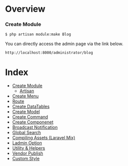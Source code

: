 # Overview

### Create Module
```bash
$ php artisan module:make Blog
```

You can directly access the admin page via the link below.
```
http://localhost:8000/administrator/blog
```


# Index

- [Create Module](https://github.com/hexters/ladmin/blob/master/doc/module.md)
    - [Artisan](https://github.com/hexters/ladmin/blob/master/doc/module.md#artisan)
- [Create Menu](https://github.com/hexters/ladmin/blob/master/doc/menu.md)
- [Route](https://github.com/hexters/ladmin/blob/master/doc/route.md)
- [Create DataTables](https://github.com/hexters/ladmin/blob/master/doc/datatables.md)
- [Create Model](https://github.com/hexters/ladmin/blob/master/doc/model.md)
- [Create Command](https://github.com/hexters/ladmin/blob/master/doc/command.md)
- [Create Componenet](https://github.com/hexters/ladmin/blob/master/doc/component.md)
- [Broadcast Notification](https://github.com/hexters/ladmin/blob/master/doc/notification.md)
- [Global Search](https://github.com/hexters/ladmin/blob/master/doc/global-search.md)
- [Compiling Assets (Laravel Mix)](https://github.com/hexters/ladmin/blob/master/doc/assets.md)
- [Ladmin Option](https://github.com/hexters/ladmin/blob/master/doc/option.md)
- [Utility & Helpers](https://github.com/hexters/ladmin/blob/master/doc/utility.md)
- [Vendor Publish](https://github.com/hexters/ladmin/blob/master/doc/publish.md)
- [Custom Style](https://github.com/hexters/ladmin/blob/master/doc/styling.md)